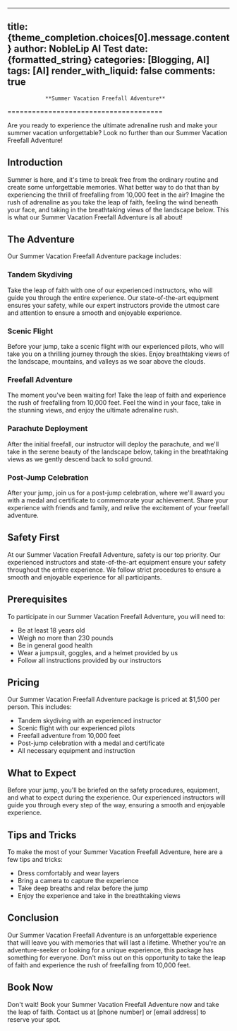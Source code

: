 
---
title: {theme_completion.choices[0].message.content}
author: NobleLip AI Test
date: {formatted_string}
categories: [Blogging, AI]
tags: [AI]
render_with_liquid: false
comments: true
---
			
				**Summer Vacation Freefall Adventure**
======================================

Are you ready to experience the ultimate adrenaline rush and make your summer vacation unforgettable? Look no further than our Summer Vacation Freefall Adventure!

**Introduction**
---------------

Summer is here, and it's time to break free from the ordinary routine and create some unforgettable memories. What better way to do that than by experiencing the thrill of freefalling from 10,000 feet in the air? Imagine the rush of adrenaline as you take the leap of faith, feeling the wind beneath your face, and taking in the breathtaking views of the landscape below. This is what our Summer Vacation Freefall Adventure is all about!

**The Adventure**
----------------

Our Summer Vacation Freefall Adventure package includes:

### Tandem Skydiving

Take the leap of faith with one of our experienced instructors, who will guide you through the entire experience. Our state-of-the-art equipment ensures your safety, while our expert instructors provide the utmost care and attention to ensure a smooth and enjoyable experience.

### Scenic Flight

Before your jump, take a scenic flight with our experienced pilots, who will take you on a thrilling journey through the skies. Enjoy breathtaking views of the landscape, mountains, and valleys as we soar above the clouds.

### Freefall Adventure

The moment you've been waiting for! Take the leap of faith and experience the rush of freefalling from 10,000 feet. Feel the wind in your face, take in the stunning views, and enjoy the ultimate adrenaline rush.

### Parachute Deployment

After the initial freefall, our instructor will deploy the parachute, and we'll take in the serene beauty of the landscape below, taking in the breathtaking views as we gently descend back to solid ground.

### Post-Jump Celebration

After your jump, join us for a post-jump celebration, where we'll award you with a medal and certificate to commemorate your achievement. Share your experience with friends and family, and relive the excitement of your freefall adventure.

**Safety First**
----------------

At our Summer Vacation Freefall Adventure, safety is our top priority. Our experienced instructors and state-of-the-art equipment ensure your safety throughout the entire experience. We follow strict procedures to ensure a smooth and enjoyable experience for all participants.

**Prerequisites**
----------------

To participate in our Summer Vacation Freefall Adventure, you will need to:

* Be at least 18 years old
* Weigh no more than 230 pounds
* Be in general good health
* Wear a jumpsuit, goggles, and a helmet provided by us
* Follow all instructions provided by our instructors

**Pricing**
---------

Our Summer Vacation Freefall Adventure package is priced at $1,500 per person. This includes:

* Tandem skydiving with an experienced instructor
* Scenic flight with our experienced pilots
* Freefall adventure from 10,000 feet
* Post-jump celebration with a medal and certificate
* All necessary equipment and instruction

**What to Expect**
-----------------

Before your jump, you'll be briefed on the safety procedures, equipment, and what to expect during the experience. Our experienced instructors will guide you through every step of the way, ensuring a smooth and enjoyable experience.

**Tips and Tricks**
------------------

To make the most of your Summer Vacation Freefall Adventure, here are a few tips and tricks:

* Dress comfortably and wear layers
* Bring a camera to capture the experience
* Take deep breaths and relax before the jump
* Enjoy the experience and take in the breathtaking views

**Conclusion**
--------------

Our Summer Vacation Freefall Adventure is an unforgettable experience that will leave you with memories that will last a lifetime. Whether you're an adventure-seeker or looking for a unique experience, this package has something for everyone. Don't miss out on this opportunity to take the leap of faith and experience the rush of freefalling from 10,000 feet.

**Book Now**
-----------

Don't wait! Book your Summer Vacation Freefall Adventure now and take the leap of faith. Contact us at [phone number] or [email address] to reserve your spot.